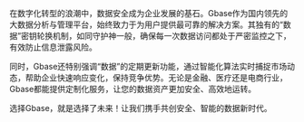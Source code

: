 在数字化转型的浪潮中，数据安全成为企业发展的基石。Gbase作为国内领先的大数据分析与管理平台，始终致力于为用户提供最可靠的解决方案。其独有的“数据”密钥轮换机制，如同守护神一般，确保每一次数据访问都处于严密监控之下，有效防止信息泄露风险。

同时，Gbase还特别强调“数据”的定期更新功能，通过智能化算法实时捕捉市场动态，帮助企业快速响应变化，保持竞争优势。无论是金融、医疗还是电商行业，Gbase都能提供定制化服务，让您的数据资产更加安全、高效地运转。

选择Gbase，就是选择了未来！让我们携手共创安全、智能的数据新时代。